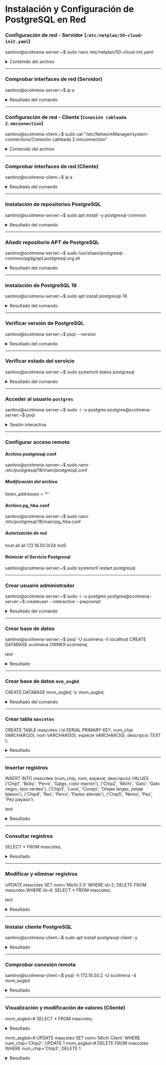 # Instalación y Configuración de PostgreSQL en Red

### Configuración de red - Servidor (`/etc/netplan/50-cloud-init.yaml`)

santino@scolmena-server:~$ sudo nano /etc/netplan/50-cloud-init.yaml
<details>
<summary>Contenido del archivo</summary>
network:
  version: 2
  ethernets:
    enp0s3:
      dhcp4: true
    enp0s8:
      addresses:
      - "172.16.50.2/24"
      dhcp4: no
</details>

---

### Comprobar interfaces de red (Servidor)

santino@scolmena-server:~$ ip a
<details>
<summary>Resultado del comando</summary>
1: lo: <LOOPBACK,UP,LOWER_UP> mtu 65536 qdisc noqueue state UNKNOWN group default qlen 1000
    link/loopback 00:00:00:00:00:00 brd 00:00:00:00:00:00
    inet 127.0.0.1/8 scope host lo
       valid_lft forever preferred_lft forever
    inet6 ::1/128 scope host noprefixroute 
       valid_lft forever preferred_lft forever
2: enp0s3: <BROADCAST,MULTICAST,UP,LOWER_UP> mtu 1500 qdisc fq_codel state UP group default qlen 1000
    link/ether 08:00:27:27:3c:b0 brd ff:ff:ff:ff:ff:ff
    inet 10.0.2.15/24 metric 100 brd 10.0.2.255 scope global dynamic enp0s3
       valid_lft 86033sec preferred_lft 86033sec
    inet6 fd17:625c:f037:2:a00:27ff:fe27:3cb0/64 scope global dynamic mngtmpaddr noprefixroute 
       valid_lft 86324sec preferred_lft 14324sec
    inet6 fe80::a00:27ff:fe27:3cb0/64 scope link 
       valid_lft forever preferred_lft forever
3: enp0s8: <BROADCAST,MULTICAST,UP,LOWER_UP> mtu 1500 qdisc fq_codel state UP group default qlen 1000
    link/ether 08:00:27:1b:9c:ba brd ff:ff:ff:ff:ff:ff
    inet 172.16.50.2/24 brd 172.16.50.255 scope global enp0s8
       valid_lft forever preferred_lft forever
    inet6 fe80::a00:27ff:fe1b:9cba/64 scope link 
       valid_lft forever preferred_lft forever
</details>

---

### Configuración de red - Cliente (`Conexión cableada 2.nmconnection`)

santino@scolmena-client:~$ sudo cat "/etc/NetworkManager/system-connections/Conexión cableada 2.nmconnection"
<details>
<summary>Contenido del archivo</summary>
[connection]
id=Conexión cableada 2
uuid=1c198e9b-7663-3249-8bb7-eeee2129a503
type=ethernet
interface-name=enp0s8
timestamp=1760991774

[ipv4]
address1=172.16.50.3/24
method=manual

[ipv6]
addr-gen-mode=stable-privacy
method=auto
</details>

---

### Comprobar interfaces de red (Cliente)

santino@scolmena-client:~$ ip a
<details>
<summary>Resultado del comando</summary>
1: lo: <LOOPBACK,UP,LOWER_UP> mtu 65536 qdisc noqueue state UNKNOWN group default qlen 1000
    link/loopback 00:00:00:00:00:00 brd 00:00:00:00:00:00
    inet 127.0.0.1/8 scope host lo
       valid_lft forever preferred_lft forever
    inet6 ::1/128 scope host 
       valid_lft forever preferred_lft forever
2: enp0s3: <BROADCAST,MULTICAST,UP,LOWER_UP> mtu 1500 qdisc fq_codel state UP group default qlen 1000
    link/ether 08:00:27:29:b9:1d brd ff:ff:ff:ff:ff:ff
    inet 10.0.2.15/24 brd 10.0.2.255 scope global dynamic noprefixroute enp0s3
       valid_lft 85906sec preferred_lft 85906sec
    inet6 fd17:625c:f037:2:7a83:98e0:a7b3:6bc6/64 scope global temporary dynamic 
       valid_lft 86390sec preferred_lft 14390sec
    inet6 fd17:625c:f037:2:277f:1c4c:a07c:c989/64 scope global dynamic mngtmpaddr noprefixroute 
       valid_lft 86390sec preferred_lft 14390sec
    inet6 fe80::1194:43a3:57e1:1162/64 scope link noprefixroute 
       valid_lft forever preferred_lft forever
3: enp0s8: <BROADCAST,MULTICAST,UP,LOWER_UP> mtu 1500 qdisc fq_codel state UP group default qlen 1000
    link/ether 08:00:27:24:dd:23 brd ff:ff:ff:ff:ff:ff
    inet 172.16.50.3/24 brd 172.16.50.255 scope global noprefixroute enp0s8
       valid_lft forever preferred_lft forever
    inet6 fe80::1d07:ed13:b776:21dd/64 scope link noprefixroute 
       valid_lft forever preferred_lft forever
</details>

---

### Instalación de repositorios PostgreSQL

santino@scolmena-server:~$ sudo apt install -y postgresql-common
<details>
<summary>Resultado del comando</summary>
Leyendo lista de paquetes... Hecho
Creando árbol de dependencias... Hecho
Leyendo la información de estado... Hecho
Se instalarán los siguientes paquetes adicionales:
  libcommon-sense-perl libjson-perl libjson-xs-perl libtypes-serialiser-perl postgresql-client-common ssl-cert
Se instalarán los siguientes paquetes NUEVOS:
  libcommon-sense-perl libjson-perl libjson-xs-perl libtypes-serialiser-perl postgresql-client-common postgresql-common ssl-cert
0 actualizados, 7 nuevos se instalarán, 0 para eliminar y 1 no actualizados.
Se necesita descargar 413 kB de archivos.
Se utilizarán 1.394 kB de espacio de disco adicional después de esta operación.
Des:1 http://archive.ubuntu.com/ubuntu noble/main amd64 libjson-perl all 4.10000-1 [81,9 kB]
Des:2 http://archive.ubuntu.com/ubuntu noble-updates/main amd64 postgresql-client-common all 257build1.1 [36,4 kB]
Des:3 http://archive.ubuntu.com/ubuntu noble/main amd64 ssl-cert all 1.1.2ubuntu1 [17,8 kB]
Des:4 http://archive.ubuntu.com/ubuntu noble-updates/main amd64 postgresql-common all 257build1.1 [161 kB]
Des:5 http://archive.ubuntu.com/ubuntu noble/main amd64 libcommon-sense-perl amd64 3.75-3build3 [20,4 kB]
Des:6 http://archive.ubuntu.com/ubuntu noble/main amd64 libtypes-serialiser-perl all 1.01-1 [11,6 kB]
Des:7 http://archive.ubuntu.com/ubuntu noble-updates/main amd64 libjson-xs-perl amd64 4.040-0ubuntu0.24.04.1 [83,7 kB]
Descargados 413 kB en 0s (1.071 kB/s)   
Preconfigurando paquetes ...
Seleccionando el paquete libjson-perl previamente no seleccionado.
(Leyendo la base de datos ... 125341 ficheros o directorios instalados actualmente.)
Preparando para desempaquetar .../0-libjson-perl_4.10000-1_all.deb ...
Desempaquetando libjson-perl (4.10000-1) ...
Seleccionando el paquete postgresql-client-common previamente no seleccionado.
Preparando para desempaquetar .../1-postgresql-client-common_257build1.1_all.deb ...
Desempaquetando postgresql-client-common (257build1.1) ...
Seleccionando el paquete ssl-cert previamente no seleccionado.
Preparando para desempaquetar .../2-ssl-cert_1.1.2ubuntu1_all.deb ...
Desempaquetando ssl-cert (1.1.2ubuntu1) ...
Seleccionando el paquete postgresql-common previamente no seleccionado.
Preparando para desempaquetar .../3-postgresql-common_257build1.1_all.deb ...
Añadiendo `desviación de /usr/bin/pg_config a /usr/bin/pg_config.libpq-dev por postgresql-common'
Desempaquetando postgresql-common (257build1.1) ...
Seleccionando el paquete libcommon-sense-perl:amd64 previamente no seleccionado.
Preparando para desempaquetar .../4-libcommon-sense-perl_3.75-3build3_amd64.deb ...
Desempaquetando libcommon-sense-perl:amd64 (3.75-3build3) ...
Seleccionando el paquete libtypes-serialiser-perl previamente no seleccionado.
Preparando para desempaquetar .../5-libtypes-serialiser-perl_1.01-1_all.deb ...
Desempaquetando libtypes-serialiser-perl (1.01-1) ...
Seleccionando el paquete libjson-xs-perl previamente no seleccionado.
Preparando para desempaquetar .../6-libjson-xs-perl_4.040-0ubuntu0.24.04.1_amd64.deb ...
Desempaquetando libjson-xs-perl (4.040-0ubuntu0.24.04.1) ...
Configurando postgresql-client-common (257build1.1) ...
Configurando libcommon-sense-perl:amd64 (3.75-3build3) ...
Configurando ssl-cert (1.1.2ubuntu1) ...
Configurando libtypes-serialiser-perl (1.01-1) ...
Configurando libjson-perl (4.10000-1) ...
Configurando libjson-xs-perl (4.040-0ubuntu0.24.04.1) ...
Configurando postgresql-common (257build1.1) ...

Creating config file /etc/postgresql-common/createcluster.conf with new version
Building PostgreSQL dictionaries from installed myspell/hunspell packages...
Removing obsolete dictionary files:
Created symlink /etc/systemd/system/multi-user.target.wants/postgresql.service → /usr/lib/systemd/system/postgresql.service.
Procesando disparadores para man-db (2.12.0-4build2) ...
Scanning processes...                                                                                                                                                                                       
Scanning linux images...                                                                                                                                                                                    

Running kernel seems to be up-to-date.

No services need to be restarted.

No containers need to be restarted.

No user sessions are running outdated binaries.

No VM guests are running outdated hypervisor (qemu) binaries on this host.
</details>

---

### Añadir repositorio APT de PostgreSQL

santino@scolmena-server:~$ sudo /usr/share/postgresql-common/pgdg/apt.postgresql.org.sh
<details>
<summary>Resultado del comando</summary>
This script will enable the PostgreSQL APT repository on apt.postgresql.org on
your system. The distribution codename used will be noble-pgdg.

Press Enter to continue, or Ctrl-C to abort.

Using keyring /usr/share/postgresql-common/pgdg/apt.postgresql.org.gpg
Writing /etc/apt/sources.list.d/pgdg.sources ...

Running apt-get update ...
Des:1 https://apt.postgresql.org/pub/repos/apt noble-pgdg InRelease [107 kB]
Obj:2 http://archive.ubuntu.com/ubuntu noble InRelease                                                              
Obj:3 http://security.ubuntu.com/ubuntu noble-security InRelease                
Obj:4 http://archive.ubuntu.com/ubuntu noble-updates InRelease
Obj:5 http://archive.ubuntu.com/ubuntu noble-backports InRelease
Des:6 https://apt.postgresql.org/pub/repos/apt noble-pgdg/main amd64 Packages [350 kB]
Descargados 457 kB en 1s (806 kB/s)
Leyendo lista de paquetes... Hecho

You can now start installing packages from apt.postgresql.org.

Have a look at https://wiki.postgresql.org/wiki/Apt for more information;
most notably the FAQ at https://wiki.postgresql.org/wiki/Apt/FAQ
</details>

---

### Instalación de PostgreSQL 18

santino@scolmena-server:~$ sudo apt install postgresql-18
<details>
<summary>Resultado del comando</summary>
Leyendo lista de paquetes... Hecho
Creando árbol de dependencias... Hecho
Leyendo la información de estado... Hecho
Se instalarán los siguientes paquetes adicionales:
  libllvm19 libpq5 liburing2 postgresql-18-jit postgresql-client-18 postgresql-client-common postgresql-common
Paquetes sugeridos:
  libpq-oauth postgresql-doc-18
Se instalarán los siguientes paquetes NUEVOS:
  libllvm19 libpq5 liburing2 postgresql-18 postgresql-18-jit postgresql-client-18
Se actualizarán los siguientes paquetes:
  postgresql-client-common postgresql-common
2 actualizados, 6 nuevos se instalarán, 0 para eliminar y 1 no actualizados.
Se necesita descargar 48,6 MB de archivos.
Se utilizarán 201 MB de espacio de disco adicional después de esta operación.
¿Desea continuar? [S/n] s
Des:1 https://apt.postgresql.org/pub/repos/apt noble-pgdg/main amd64 postgresql-common all 285.pgdg24.04+1 [112 kB]
Des:2 https://apt.postgresql.org/pub/repos/apt noble-pgdg/main amd64 postgresql-client-common all 285.pgdg24.04+1 [47,9 kB]
Des:3 https://apt.postgresql.org/pub/repos/apt noble-pgdg/main amd64 libpq5 amd64 18.0-1.pgdg24.04+3 [248 kB]
Des:4 https://apt.postgresql.org/pub/repos/apt noble-pgdg/main amd64 postgresql-client-18 amd64 18.0-1.pgdg24.04+3 [2.091 kB]
Des:5 http://archive.ubuntu.com/ubuntu noble-updates/main amd64 libllvm19 amd64 1:19.1.1-1ubuntu1~24.04.2 [28,7 MB]
Des:6 https://apt.postgresql.org/pub/repos/apt noble-pgdg/main amd64 postgresql-18 amd64 18.0-1.pgdg24.04+3 [7.516 kB]
Des:7 https://apt.postgresql.org/pub/repos/apt noble-pgdg/main amd64 postgresql-18-jit amd64 18.0-1.pgdg24.04+3 [9.861 kB]
Des:8 http://archive.ubuntu.com/ubuntu noble/main amd64 liburing2 amd64 2.5-1build1 [21,1 kB]
Descargados 48,6 MB en 3s (17,5 MB/s)
Preconfigurando paquetes ...
(Leyendo la base de datos ... 125573 ficheros o directorios instalados actualmente.)
Preparando para desempaquetar .../0-postgresql-common_285.pgdg24.04+1_all.deb ...
Dejando `desviación de /usr/bin/pg_config a /usr/bin/pg_config.libpq-dev por postgresql-common'
Desempaquetando postgresql-common (285.pgdg24.04+1) sobre (257build1.1) ...
Preparando para desempaquetar .../1-postgresql-client-common_285.pgdg24.04+1_all.deb ...
Desempaquetando postgresql-client-common (285.pgdg24.04+1) sobre (257build1.1) ...
Seleccionando el paquete libllvm19:amd64 previamente no seleccionado.
Preparando para desempaquetar .../2-libllvm19_1%3a19.1.1-1ubuntu1~24.04.2_amd64.deb ...
Desempaquetando libllvm19:amd64 (1:19.1.1-1ubuntu1~24.04.2) ...
Seleccionando el paquete libpq5:amd64 previamente no seleccionado.
Preparando para desempaquetar .../3-libpq5_18.0-1.pgdg24.04+3_amd64.deb ...
Desempaquetando libpq5:amd64 (18.0-1.pgdg24.04+3) ...
Seleccionando el paquete liburing2:amd64 previamente no seleccionado.
Preparando para desempaquetar .../4-liburing2_2.5-1build1_amd64.deb ...
Desempaquetando liburing2:amd64 (2.5-1build1) ...
Seleccionando el paquete postgresql-client-18 previamente no seleccionado.
Preparando para desempaquetar .../5-postgresql-client-18_18.0-1.pgdg24.04+3_amd64.deb ...
Desempaquetando postgresql-client-18 (18.0-1.pgdg24.04+3) ...
Seleccionando el paquete postgresql-18 previamente no seleccionado.
Preparando para desempaquetar .../6-postgresql-18_18.0-1.pgdg24.04+3_amd64.deb ...
Desempaquetando postgresql-18 (18.0-1.pgdg24.04+3) ...
Seleccionando el paquete postgresql-18-jit previamente no seleccionado.
Preparando para desempaquetar .../7-postgresql-18-jit_18.0-1.pgdg24.04+3_amd64.deb ...
Desempaquetando postgresql-18-jit (18.0-1.pgdg24.04+3) ...
Configurando postgresql-client-common (285.pgdg24.04+1) ...
Removing obsolete conffile /etc/postgresql-common/supported_versions ...
Configurando libllvm19:amd64 (1:19.1.1-1ubuntu1~24.04.2) ...
Configurando libpq5:amd64 (18.0-1.pgdg24.04+3) ...
Configurando postgresql-common (285.pgdg24.04+1) ...
Instalando una nueva versión del fichero de configuración /etc/postgresql-common/pg_upgradecluster.d/analyze ...
Replacing config file /etc/postgresql-common/createcluster.conf with new version
Configurando liburing2:amd64 (2.5-1build1) ...
Configurando postgresql-client-18 (18.0-1.pgdg24.04+3) ...
update-alternatives: utilizando /usr/share/postgresql/18/man/man1/psql.1.gz para proveer /usr/share/man/man1/psql.1.gz (psql.1.gz) en modo automático
Configurando postgresql-18 (18.0-1.pgdg24.04+3) ...
Creating new PostgreSQL cluster 18/main ...
/usr/lib/postgresql/18/bin/initdb -D /var/lib/postgresql/18/main --auth-local peer --auth-host scram-sha-256 --no-instructions
Los archivos de este cluster serán de propiedad del usuario «postgres».
Este usuario también debe ser quien ejecute el proceso servidor.

El cluster será inicializado con configuración regional «es_ES.UTF-8».
La codificación por omisión ha sido por lo tanto definida a «UTF8».
La configuración de búsqueda en texto ha sido definida a «spanish».

Las sumas de verificación en páginas de datos han sido activadas.

corrigiendo permisos en el directorio existente /var/lib/postgresql/18/main ... hecho
creando subdirectorios ... hecho
seleccionando implementación de memoria compartida dinámica ... posix
seleccionando el valor para «max_connections» ... 100
seleccionando el valor para «shared_buffers» ... 128MB
seleccionando el huso horario por omisión ... Etc/UTC
creando archivos de configuración ... hecho
ejecutando script de inicio (bootstrap) ... hecho
realizando inicialización post-bootstrap ... hecho
sincronizando los datos a disco ... hecho
Configurando postgresql-18-jit (18.0-1.pgdg24.04+3) ...
Procesando disparadores para libc-bin (2.39-0ubuntu8.6) ...
Procesando disparadores para man-db (2.12.0-4build2) ...
Scanning processes...                                                                                                                                                                                       
Scanning linux images...                                                                                                                                                                                    

Running kernel seems to be up-to-date.

No services need to be restarted.

No containers need to be restarted.

No user sessions are running outdated binaries.

No VM guests are running outdated hypervisor (qemu) binaries on this host.
</details>

---

### Verificar versión de PostgreSQL

santino@scolmena-server:~$ psql --version
<details>
<summary>Resultado del comando</summary>
psql (PostgreSQL) 18.0 (Ubuntu 18.0-1.pgdg24.04+3)
</details>

---

### Verificar estado del servicio

santino@scolmena-server:~$ sudo systemctl status postgresql
<details>
<summary>Resultado del comando</summary>
● postgresql.service - PostgreSQL RDBMS
     Loaded: loaded (/usr/lib/systemd/system/postgresql.service; enabled; preset: enabled)
     Active: active (exited) since Mon 2025-10-20 20:49:44 UTC; 5min ago
   Main PID: 6556 (code=exited, status=0/SUCCESS)
        CPU: 2ms

oct 20 20:49:44 scolmena-server systemd[1]: Starting postgresql.service - PostgreSQL RDBMS...
oct 20 20:49:44 scolmena-server systemd[1]: Finished postgresql.service - PostgreSQL RDBMS.
</details>

---

### Acceder al usuario `postgres`

santino@scolmena-server:~$ sudo -i -u postgres
postgres@scolmena-server:~$ psql
<details>
<summary>Sesión interactiva</summary>
psql (18.0 (Ubuntu 18.0-1.pgdg24.04+3))
Digite «help» para obtener ayuda.
</details>

---

### Configurar acceso remoto
#### Archivo postgresql.conf
santino@scolmena-server:~$ sudo nano /etc/postgresql/18/main/postgresql.conf
##### Modificación del archivo
listen_addresses = '*'


#### Archivo pg_hba.conf
santino@scolmena-server:~$ sudo nano /etc/postgresql/18/main/pg_hba.conf
##### Autorización de red
host    all             all             172.16.50.0/24          md5

#### Reiniciar el Servicio Postgresql
santino@scolmena-server:~$ sudo systemctl restart postgresql

---

### Crear usuario administrador

santino@scolmena-server:~$ sudo -i -u postgres
postgres@scolmena-server:~$ createuser --interactive --pwprompt
<details>
<summary>Resultado del comando</summary>
Ingrese el nombre del rol a agregar: scolmena
Ingrese la contraseña para el nuevo rol:
¿Será el nuevo rol un superusuario? (s/n) s
</details>

---

### Crear base de datos

santino@scolmena-server:~$ psql -U scolmena -h localhost
CREATE DATABASE scolmena OWNER scolmena;

text
<details>
<summary>Resultado</summary>
CREATE DATABASE
</details>

---

### Crear base de datos `mvm_asgbd`

CREATE DATABASE mvm_asgbd;
\c mvm_asgbd;

<details>
<summary>Resultado del comando</summary>
Conectado a la base de datos «mvm_asgbd» con el usuario «scolmena».
</details>

---

### Crear tabla `mascotes`

CREATE TABLE mascotes (
id SERIAL PRIMARY KEY,
num_chip VARCHAR(20),
nom VARCHAR(50),
especie VARCHAR(30),
descripcio TEXT
);

<details>
<summary>Resultado</summary>
CREATE TABLE
</details>

---

### Insertar registros

INSERT INTO mascotes (num_chip, nom, especie, descripcio)
VALUES
('Chip1', 'Boby', 'Perro', 'Galgo, color marrón'),
('Chip2', 'Michi', 'Gato', 'Gato negro, ojos verdes'),
('Chip3', 'Luna', 'Conejo', 'Orejas largas, pelaje blanco'),
('Chip4', 'Rex', 'Perro', 'Pastor alemán'),
('Chip5', 'Nemo', 'Pez', 'Pez payaso');

text
<details>
<summary>Resultado</summary>
INSERT 0 5
</details>

---

### Consultar registros

SELECT * FROM mascotes;

<details>
<summary>Resultado</summary>
| id | num_chip | nom  | especie | descripcio                |
|----|----------|------|---------|---------------------------|
| 1  | Chip1    | Boby | Perro   | Galgo, color marrón       |
| 2  | Chip2    | Michi| Gato    | Gato negro, ojos verdes   |
| 3  | Chip3    | Luna | Conejo  | Orejas largas, pelaje blanco |
| 4  | Chip4    | Rex  | Perro   | Pastor alemán             |
| 5  | Chip5    | Nemo | Pez     | Pez payaso                |
</details>

---

### Modificar y eliminar registros

UPDATE mascotes SET nom='Michi 2.0' WHERE id=2;
DELETE FROM mascotes WHERE id=4;
SELECT * FROM mascotes;

text
<details>
<summary>Resultado</summary>
(Muestra 4 registros actualizados tras eliminación y modificación)
</details>

---

### Instalar cliente PostgreSQL

santino@scolmena-client:~$ sudo apt install postgresql-client -y
<details>
<summary>Resultado</summary>
Leyendo lista de paquetes... Hecho
Creando árbol de dependencias... Hecho
Leyendo la información de estado... Hecho
Se instalarán los siguientes paquetes adicionales:
  libpq5 postgresql-client-14 postgresql-client-common
Paquetes sugeridos:
  postgresql-14 postgresql-doc-14
Se instalarán los siguientes paquetes NUEVOS:
  libpq5 postgresql-client postgresql-client-14 postgresql-client-common
0 actualizados, 4 nuevos se instalarán, 0 para eliminar y 1 no actualizados.
Se necesita descargar 1.435 kB de archivos.
Se utilizarán 4.881 kB de espacio de disco adicional después de esta operación.
Des:1 http://es.archive.ubuntu.com/ubuntu jammy-updates/main amd64 libpq5 amd64 14.19-0ubuntu0.22.04.1 [152 kB]
Des:2 http://es.archive.ubuntu.com/ubuntu jammy/main amd64 postgresql-client-common all 238 [29,6 kB]
Des:3 http://es.archive.ubuntu.com/ubuntu jammy-updates/main amd64 postgresql-client-14 amd64 14.19-0ubuntu0.22.04.1 [1.249 kB]
Des:4 http://es.archive.ubuntu.com/ubuntu jammy/main amd64 postgresql-client all 14+238 [3.292 B]
Descargados 1.435 kB en 1s (1.022 kB/s)       
Seleccionando el paquete libpq5:amd64 previamente no seleccionado.
(Leyendo la base de datos ... 210320 ficheros o directorios instalados actualmente.)
Preparando para desempaquetar .../libpq5_14.19-0ubuntu0.22.04.1_amd64.deb ...
Desempaquetando libpq5:amd64 (14.19-0ubuntu0.22.04.1) ...
Seleccionando el paquete postgresql-client-common previamente no seleccionado.
Preparando para desempaquetar .../postgresql-client-common_238_all.deb ...
Desempaquetando postgresql-client-common (238) ...
Seleccionando el paquete postgresql-client-14 previamente no seleccionado.
Preparando para desempaquetar .../postgresql-client-14_14.19-0ubuntu0.22.04.1_amd64.deb ...
Desempaquetando postgresql-client-14 (14.19-0ubuntu0.22.04.1) ...
Seleccionando el paquete postgresql-client previamente no seleccionado.
Preparando para desempaquetar .../postgresql-client_14+238_all.deb ...
Desempaquetando postgresql-client (14+238) ...
Configurando postgresql-client-common (238) ...
Configurando libpq5:amd64 (14.19-0ubuntu0.22.04.1) ...
Configurando postgresql-client-14 (14.19-0ubuntu0.22.04.1) ...
update-alternatives: utilizando /usr/share/postgresql/14/man/man1/psql.1.gz para proveer /usr/share/man/man1/psql.1.gz (psql.1.gz) en modo automático
Configurando postgresql-client (14+238) ...
Procesando disparadores para man-db (2.10.2-1) ...
Procesando disparadores para libc-bin (2.35-0ubuntu3.11) ...
</details>

---

### Comprobar conexión remota

santino@scolmena-client:~$ psql -h 172.16.50.2 -U scolmena -d mvm_asgbd
<details>
<summary>Resultado</summary>
Password for user scolmena: 
psql (14.19 (Ubuntu 14.19-0ubuntu0.22.04.1), server 18.0 (Ubuntu 18.0-1.pgdg24.04+3))
WARNING: psql major version 14, server major version 18.
         Some psql features might not work.
SSL connection (protocol: TLSv1.3, cipher: TLS_AES_256_GCM_SHA384, bits: 256, compression: off)
Type "help" for help.
</details>

---

### Visualización y modificación de valores (Cliente)

mvm_asgbd=# SELECT * FROM mascotes;
<details>
<summary>Resultado</summary>
Password for user scolmena: 
psql (14.19 (Ubuntu 14.19-0ubuntu0.22.04.1), server 18.0 (Ubuntu 18.0-1.pgdg24.04+3))
WARNING: psql major version 14, server major version 18.
         Some psql features might not work.
SSL connection (protocol: TLSv1.3, cipher: TLS_AES_256_GCM_SHA384, bits: 256, compression: off)
Type "help" for help.
</details>

mvm_asgbd=# UPDATE mascotes SET nom='Michi Client' WHERE num_chip='Chip2';
UPDATE 1
mvm_asgbd=# DELETE FROM mascotes WHERE num_chip='Chip3';
DELETE 1

<details>
<summary>Resultado</summary>
mvm_asgbd=# SELECT * FROM mascotes;
 id | num_chip |     nom      | especie |       descripcio        
----+----------+--------------+---------+-------------------------
  1 | Chip1    | Boby         | Perro   | Galgo, color marrón
  5 | Chip5    | Nemo         | Pez     | Pez payaso
  2 | Chip2    | Michi Client | Gato    | Gato negro, ojos verdes
(3 rows)
</details>


```



